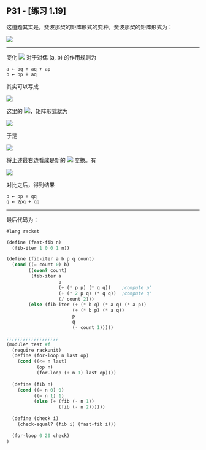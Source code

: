 ## P31 - [练习 1.19]

这道题其实是，斐波那契的矩阵形式的变种。斐波那契的矩阵形式为：

<img src="http://latex.codecogs.com/svg.latex?{\left[ \begin{array}{cc}1 & 1 \\1 & 0 \\\end{array} \right ]^{n}} = {\left[ \begin{array}{cc}F_{n+1} & F_{n} \\F_{n} &  F_{n-1}\\\end{array} \right ]} = {\left[ \begin{array}{cc}F_{n-1} + F_{n} & F_{n} \\F_{n} &  F_{n-1}\\\end{array} \right ]}" />

------

变化 <img src="http://latex.codecogs.com/svg.latex?T_{pq}" /> 对于对偶 (a, b) 的作用规则为

```
a ← bq + aq + ap
b ← bp + aq
```

其实可以写成

<img src="http://latex.codecogs.com/svg.latex?\left[ \begin{array}{cc}a' \\b' \end{array} \right ] = \left[ \begin{array}{cc}p + q & q \\q & p \\\end{array} \right ]\left[ \begin{array}{cc}a \\b \end{array} \right ]=\left[ \begin{array}{cc}bq + aq + ap \\bp + aq \end{array} \right ]" />

这里的 <img src="http://latex.codecogs.com/svg.latex?T_{pq}" />，矩阵形式就为

<img src="http://latex.codecogs.com/svg.latex?T_{pq}=\left[ \begin{array}{cc}p + q & q \\q & p \\\end{array} \right ]" />

于是

<img src="http://latex.codecogs.com/svg.latex?T_{pq}^{2}=\left[ \begin{array}{cc}p + q & q \\q & p \\\end{array} \right ]^{2} = \left[ \begin{array}{cc}(p+q)^{2}+q^{2} & 2pq + q^{2} \\2pq + q^{2} & p^{2} + q^{2} \\\end{array} \right ]=\left[ \begin{array}{cc}(p^{2} + q^{2})+(2pq + q^{2}) & 2pq + q^{2} \\2pq + q^{2} & p^{2} + q^{2} \\\end{array} \right ]" />

将上述最右边看成是新的 <img src="http://latex.codecogs.com/svg.latex?T_{p'q'}"/> 变换。有

<img src="http://latex.codecogs.com/svg.latex?T_{p'q'}=\left[ \begin{array}{cc}p' + q' & q' \\q' & p' \\\end{array} \right ]=T_{pq}^{2}=\left[ \begin{array}{cc}(p^{2} + q^{2})+(2pq + q^{2}) & 2pq + q^{2} \\2pq + q^{2} & p^{2} + q^{2} \\\end{array} \right ]"/>

对比之后，得到结果

```
p ← pp + qq
q ← 2pq + qq
```

------

最后代码为：

``` Scheme
#lang racket

(define (fast-fib n)
  (fib-iter 1 0 0 1 n))

(define (fib-iter a b p q count)
  (cond ((= count 0) b)
        ((even? count)
         (fib-iter a
                   b
                   (+ (* p p) (* q q))    ;compute p'
                   (+ (* 2 p q) (* q q))  ;compute q'
                   (/ count 2)))
        (else (fib-iter (+ (* b q) (* a q) (* a p))
                        (+ (* b p) (* a q))
                        p
                        q
                        (- count 1)))))

;;;;;;;;;;;;;;;;;;;
(module* test #f
  (require rackunit)
  (define (for-loop n last op)
    (cond ((<= n last)
           (op n)
           (for-loop (+ n 1) last op))))
  
  (define (fib n)
    (cond ((= n 0) 0)
          ((= n 1) 1)
          (else (+ (fib (- n 1)) 
                   (fib (- n 2))))))
  
  (define (check i)
    (check-equal? (fib i) (fast-fib i)))
  
  (for-loop 0 20 check)
)
```
